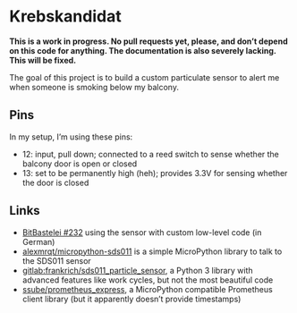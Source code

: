 # Krebskandidat

**This is a work in progress. No pull requests yet, please, and don’t depend on this code for anything. The documentation is also severely lacking. This will be fixed.**

The goal of this project is to build a custom particulate sensor to alert me when someone is smoking below my balcony.

## Pins

In my setup, I’m using these pins:

* 12: input, pull down; connected to a reed switch to sense whether the balcony door is open or closed
* 13: set to be permanently high (heh); provides 3.3V for sensing whether the door is closed

## Links

* [BitBastelei #232](https://youtu.be/VVlLjSdvaYI) using the sensor with custom low-level code (in German)
* [alexmrqt/micropython-sds011](https://github.com/alexmrqt/micropython-sds011) is a simple MicroPython library to talk to the SDS011 sensor
* [gitlab:frankrich/sds011_particle_sensor](https://gitlab.com/frankrich/sds011_particle_sensor), a Python 3 library with advanced features like work cycles, but not the most beautiful code
* [ssube/prometheus_express](https://github.com/ssube/prometheus_express), a MicroPython compatible Prometheus client library (but it apparently doesn’t provide timestamps)
